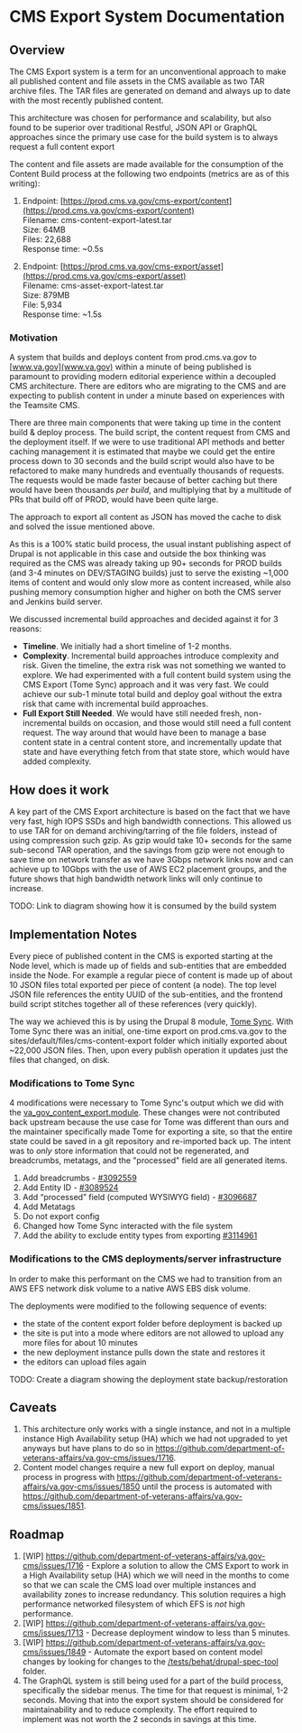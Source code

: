 # CMS Export System Documentation


## Overview

The CMS Export system is a term for an unconventional approach to make all published content and file assets in the CMS available as two TAR archive files. The TAR files are generated on demand and always up to date with the most recently published content. 

This architecture was chosen for performance and scalability, but also found to be superior over traditional Restful, JSON API or GraphQL approaches since the primary use case for the build system is to always request a full content export

The content and file assets are made available for the consumption of the Content Build process at the following two endpoints (metrics are as of this writing):

1. Endpoint: [https://prod.cms.va.gov/cms-export/content](https://prod.cms.va.gov/cms-export/content) \
Filename: cms-content-export-latest.tar \
Size: 64MB \
Files: 22,688  \
Response time: ~0.5s 

2. Endpoint: [https://prod.cms.va.gov/cms-export/asset](https://prod.cms.va.gov/cms-export/asset) \
Filename: cms-asset-export-latest.tar \
Size: 879MB \
File: 5,934 \
Response time: ~1.5s


### Motivation

A system that builds and deploys content from prod.cms.va.gov to [www.va.gov](www.va.gov) within a minute of being published is paramount to providing modern editorial experience within a decoupled CMS architecture. There are editors who are migrating to the CMS and are expecting to publish content in under a minute based on experiences with the Teamsite CMS. 

There are three main components that were taking up time in the content build & deploy process. The build script, the content request from CMS and the deployment itself. If we were to use traditional API methods and better caching management it is estimated that maybe we could get the entire process down to 30 seconds and the build script would also have to be refactored to make many hundreds and eventually thousands of requests. The requests would be made faster because of better caching but there would have been thousands _per build_, and multiplying that by a multitude of PRs that build off of PROD, would have been quite large.

The approach to export all content as JSON has moved the cache to disk and solved the issue mentioned above. 

As this is a 100% static build process, the usual instant publishing aspect of Drupal is not applicable in this case and outside the box thinking was required as the CMS was already taking up 90+ seconds for PROD builds (and 3-4 minutes on DEV/STAGING builds) just to serve the existing ~1,000 items of content and would only slow more as content increased, while also pushing memory consumption higher and higher on both the CMS server and Jenkins build server.

We discussed incremental build approaches and decided against it for 3 reasons:

*   **Timeline**. We initially had a short timeline of 1-2 months.
*   **Complexity**. Incremental build approaches introduce complexity and risk. Given the timeline, the extra risk was not something we wanted to explore. We had experimented with a full content build system using the CMS Export (Tome Sync) approach and it was very fast. We could achieve our sub-1 minute total build and deploy goal without the extra risk that came with incremental build approaches.
*   **Full Export Still Needed**. We would have still needed fresh, non-incremental builds on occasion, and those would still need a full content request. The way around that would have been to manage a base content state in a central content store, and incrementally update that state and have everything fetch from that state store, which would have added complexity. 

## How does it work

A key part of the CMS Export architecture is based on the fact that we have very fast, high IOPS SSDs and high bandwidth connections. This allowed us to use TAR for on demand archiving/tarring of the file folders, instead of using compression such gzip. As gzip would take 10+ seconds for the same sub-second TAR operation, and the savings from gzip were not enough to save time on network transfer as we have 3Gbps network links now and can achieve up to 10Gbps with the use of AWS EC2 placement groups, and the future shows that high bandwidth network links will only continue to increase.

TODO: Link to diagram showing how it is consumed by the build system


## Implementation Notes

Every piece of published content in the CMS is exported starting at the Node level, which is made up of fields and sub-entities that are embedded inside the Node. For example a regular piece of content is made up of about 10 JSON files total exported per piece of content (a node). The top level JSON file references the entity UUID of the sub-entities, and the frontend build script stitches together all of these references (very quickly).

The way we achieved this is by using the Drupal 8 module, [Tome Sync](https://git.drupalcode.org/project/tome/-/tree/8.x-1.x/modules/tome_sync). With Tome Sync there was an initial, one-time export on prod.cms.va.gov to the sites/default/files/cms-content-export folder which initially exported about ~22,000 JSON files. Then, upon every publish operation it updates just the files that changed, on disk.

### Modifications to Tome Sync

4 modifications were necessary to Tome Sync's output which we did with the [va_gov_content_export.module](https://github.com/department-of-veterans-affairs/va.gov-cms/tree/master/docroot/modules/custom/va_gov_content_export). These changes were not contributed back upstream because the use case for Tome was different than ours and the maintainer specifically made Tome for exporting a site, so that the entire state could be saved in a git repository and re-imported back up. The intent was to _only_ store information that could not be regenerated, and breadcrumbs, metatags, and the "processed" field are all generated items.

1. Add breadcrumbs - [#3092559](https://www.drupal.org/project/tome/issues/3092559)
1. Add Entity ID - [#3089524](https://www.drupal.org/project/tome/issues/3089524)
1. Add “processed” field (computed WYSIWYG field) - [#3096687](https://www.drupal.org/project/tome/issues/3096687)
1. Add Metatags
1. Do not export config
1. Changed how Tome Sync interacted with the file system
1. Add the ability to exclude entity types from exporting [#3114961](https://www.drupal.org/project/tome/issues/3114961)

### Modifications to the CMS deployments/server infrastructure

In order to make this performant on the CMS we had to transition from an AWS EFS network disk volume to a native AWS EBS disk volume. 

The deployments were modified to the following sequence of events:

* the state of the content export folder before deployment is backed up
* the site is put into a mode where editors are not allowed to upload any more files for about 10 minutes
* the new deployment instance pulls down the state and restores it
* the editors can upload files again

TODO: Create a diagram showing the deployment state backup/restoration

## Caveats

1. This architecture only works with a single instance, and not in a multiple instance High Availability setup (HA) which we had not upgraded to yet anyways but have plans to do so in https://github.com/department-of-veterans-affairs/va.gov-cms/issues/1716.
1. Content model changes require a new full export on deploy, manual process in progress with https://github.com/department-of-veterans-affairs/va.gov-cms/issues/1850 until the process is automated with https://github.com/department-of-veterans-affairs/va.gov-cms/issues/1851.

## Roadmap

1. [WIP] https://github.com/department-of-veterans-affairs/va.gov-cms/issues/1716 - Explore a solution to allow the CMS Export to work in a High Availability setup (HA) which we will need in the months to come so that we can scale the CMS load over multiple instances and availability zones to increase redundancy. This solution requires a high performance networked filesystem of which EFS is _not_ high performance. 
1. [WIP] https://github.com/department-of-veterans-affairs/va.gov-cms/issues/1713 - Decrease deployment window to less than 5 minutes. 
1. [WIP] https://github.com/department-of-veterans-affairs/va.gov-cms/issues/1849 - Automate the export based on content model changes by looking for changes to the [/tests/behat/drupal-spec-tool](https://github.com/department-of-veterans-affairs/va.gov-cms/tree/master/tests/behat/drupal-spec-tool) folder. 
1. The GraphQL system is still being used for a part of the build process, specifically the sidebar menus. The time for that request is minimal, 1-2 seconds. Moving that into the export system should be considered for maintainability and to reduce complexity. The effort required to implement was not worth the 2 seconds in savings at this time.  
